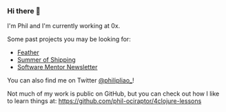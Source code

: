 ### Hi there 👋

I'm Phil and I'm currently working at 0x.

Some past projects you may be looking for:
 - [Feather](https://feather.id/)
 - [Summer of Shipping](https://summerofshipping.com/)
 - [Software Mentor Newsletter](https://softwarementor.substack.com/)
 
You can also find me on Twitter [@philipliao_](https://twitter.com/philipliao_)!

Not much of my work is public on GitHub, but you can check out how I like
to learn things at: https://github.com/phil-ociraptor/4clojure-lessons

<!--
**phil-ociraptor/phil-ociraptor** is a ✨ _special_ ✨ repository because its `README.md` (this file) appears on your GitHub profile.

Here are some ideas to get you started:

- 🔭 I’m currently working on ...
- 🌱 I’m currently learning ...
- 👯 I’m looking to collaborate on ...
- 🤔 I’m looking for help with ...
- 💬 Ask me about ...
- 📫 How to reach me: ...
- 😄 Pronouns: ...
- ⚡ Fun fact: ...
-->
